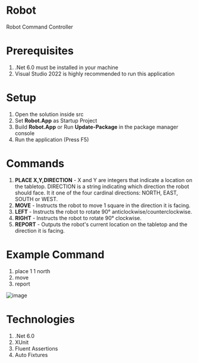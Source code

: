 # Robot
Robot Command Controller

# Prerequisites
1. .Net 6.0 must be installed in your machine
2. Visual Studio 2022 is highly recommended to run this application

# Setup
1. Open the solution inside src
2. Set **Robot.App** as Startup Project
3. Build **Robot.App** or Run **Update-Package** in the package manager console
4. Run the application (Press F5)

# Commands
1. **PLACE X,Y,DIRECTION** - X and Y are integers that indicate a location on the tabletop.
DIRECTION is a string indicating which direction the robot should face. It it one of the four cardinal directions: NORTH, EAST, SOUTH or WEST.
2. **MOVE** - Instructs the robot to move 1 square in the direction it is facing.
3. **LEFT** - Instructs the robot to rotate 90° anticlockwise/counterclockwise.
4. **RIGHT** - Instructs the robot to rotate 90° clockwise.
5. **REPORT** - Outputs the robot's current location on the tabletop and the direction it is facing.

# Example Command
1. place 1 1 north
2. move
3. report

![image](https://user-images.githubusercontent.com/43627484/178165155-25261e1e-da00-4ae5-b197-2ae075f4645f.png)


# Technologies
1. .Net 6.0
2. XUnit
3. Fluent Assertions
4. Auto Fixtures
